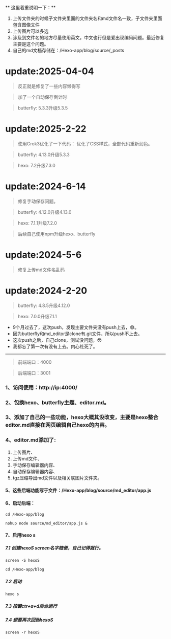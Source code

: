 ** 这里着重说明一下：**

1. 上传文件夹的时候子文件夹里面的文件夹名和md文件名一致，子文件夹里面包含图像文件
2. 上传图片可以多选
3. 涉及到文件名的地方尽量使用英文，中文也行但是爱出现编码问题。最近修复主要是这个问题。
4. 自己的md文档存储在：/Hexo-app/blog/source/_posts

# update:2025-04-04

> 反正就是修复了一些内容懒得写

> 加了一个自动保存倒计时

> butterfly: 5.3.3升级5.3.5

# update:2025-2-22

> 使用Grok3优化了一下代码：
> 优化了CSS样式，全部代码重新润色。

> butterfly: 4.13.0升级5.3.3

> hexo: 7.2升级7.3.0

# update:2024-6-14
> 修复手动保存问题。

> butterfly: 4.12.0升级4.13.0

> hexo: 7.1.1升级7.2.0

> 后续自己使用npm升级hexo、butterfly

# update:2024-5-6
> 修复上传md文件名乱码

# update:2024-2-20
> butterfly: 4.8.5升级4.12.0

> hexo: 7.0.0升级7.1.1

- 9个月过去了，这次push，发现主要文件夹没有push上去，😅。
- 因为butterfly和md_editor是clone有.git文件，所以push不上去。
- 这次push之后，自己clone，测试没问题。😳
- 我都忘了第一次有没有上去。内心社死了。
------------------------
> 前端端口：4000

> 后端端口：3001

### 1、访问使用：http://ip:4000/

### 2、包换hexo、butterfly主题、editor.md。

### 3、添加了自己的一些功能，hexo大概其没改变，主要是hexo整合editor.md直接在网页编辑自己hexo的内容。

### 4、editor.md添加了:
1. 上传图片、
2. 上传md文件、
3. 手动保存编辑器内容、
4. 自动保存编辑器内容、
5. tgz压缩导出md文件以及相关联图片文件夹。

#### 5、这些后端功能写于文件：/Hexo-app/blog/source/md_editor/app.js

#### 6、启动后端：

`cd /Hexo-app/blog`

`nohup node source/md_editor/app.js &`

#### 7、启用hexo s

##### 7.1 创建hexoS screen名字随便，自己记得就行。

`screen -S hexoS`

`cd /Hexo-app/blog`

##### 7.2 启动

`hexo s`

##### 7.3 按键ctr+a+d后台运行

##### 7.4 想要再次回到hexoS

`screen -r hexoS`
